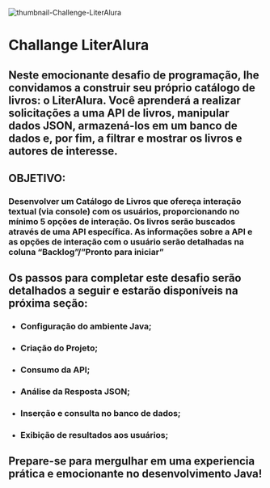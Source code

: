 ![thumbnail-Challenge-LiterAlura](https://www.rbsdirect.com.br/filestore/4/5/7/3/2/8/4_607b3d2f9db96c0/4823754_d508394098f8f23.jpg?w=700)
# Challange LiterAlura

## Neste emocionante desafio de programação, lhe convidamos a construir seu próprio catálogo de livros: o LiterAlura. Você aprenderá a realizar solicitações a uma API de livros, manipular dados JSON, armazená-los em um banco de dados e, por fim, a filtrar e mostrar os livros e autores de interesse.

## OBJETIVO: 

### Desenvolver um Catálogo de Livros que ofereça interação textual (via console) com os usuários, proporcionando no mínimo 5 opções de interação. Os livros serão buscados através de uma API específica. As informações sobre a API e as opções de interação com o usuário serão detalhadas na coluna “Backlog”/”Pronto para iniciar”

## Os passos para completar este desafio serão detalhados a seguir e estarão disponíveis na próxima seção:

* ### Configuração do ambiente Java;

* ### Criação do Projeto;

* ### Consumo da API;

* ### Análise da Resposta JSON;

* ### Inserção e consulta no banco de dados;

* ### Exibição de resultados aos usuários;

## Prepare-se para mergulhar em uma experiencia prática e emocionante no desenvolvimento Java!